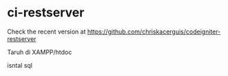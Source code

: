 # ci-restserver
Check the recent version at https://github.com/chriskacerguis/codeigniter-restserver

Taruh di XAMPP/htdoc

isntal sql
